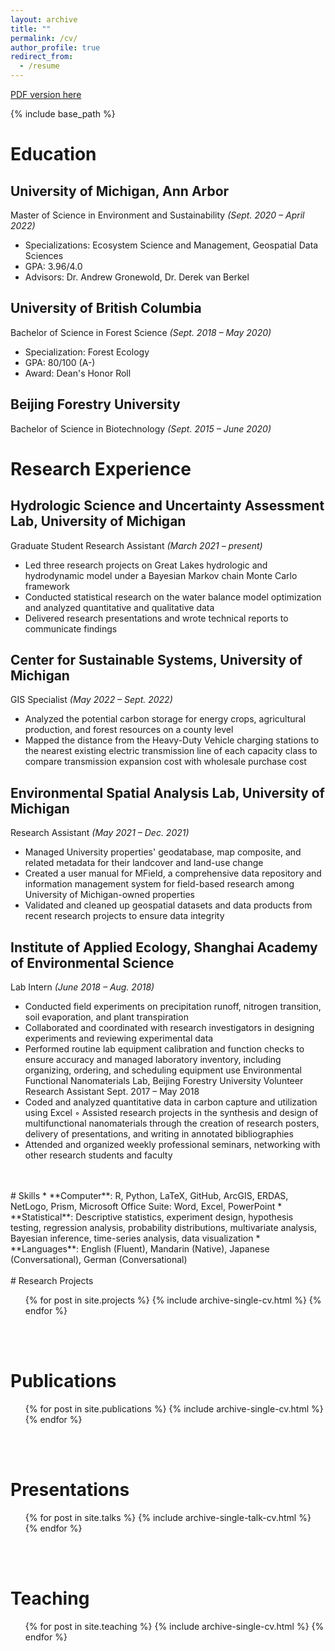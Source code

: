 ```yaml
---
layout: archive
title: ""
permalink: /cv/
author_profile: true
redirect_from:
  - /resume
---
```


[PDF version here](https://drive.google.com/file/d/17l12TRHzNG0s3C6_wzmxLb329VYmC3aG/view?usp=sharing)

{% include base_path %}

# Education

## University of Michigan, Ann Arbor
Master of Science in Environment and Sustainability *(Sept. 2020 – April 2022)*
- Specializations: Ecosystem Science and Management, Geospatial Data Sciences
- GPA: 3.96/4.0
- Advisors: Dr. Andrew Gronewold, Dr. Derek van Berkel

## University of British Columbia	
Bachelor of Science in Forest Science	*(Sept. 2018 – May 2020)*
- Specialization: Forest Ecology
- GPA: 80/100 (A-)
- Award: Dean's Honor Roll

## Beijing Forestry University	
Bachelor of Science in Biotechnology  *(Sept. 2015 – June 2020)*

# Research Experience 

## Hydrologic Science and Uncertainty Assessment Lab, University of Michigan
Graduate Student Research Assistant *(March 2021 – present)*
- Led three research projects on Great Lakes hydrologic and hydrodynamic model under a Bayesian Markov chain Monte Carlo framework
- Conducted statistical research on the water balance model optimization and analyzed quantitative and qualitative data 
- Delivered research presentations and wrote technical reports to communicate findings

## Center for Sustainable Systems, University of Michigan
GIS Specialist *(May 2022 – Sept. 2022)*
- Analyzed the potential carbon storage for energy crops, agricultural production, and forest resources on a county level
- Mapped the distance from the Heavy-Duty Vehicle charging stations to the nearest existing electric transmission line of each capacity class to compare transmission expansion cost with wholesale purchase cost


## Environmental Spatial Analysis Lab, University of Michigan
Research Assistant *(May 2021 – Dec. 2021)*
- Managed University properties' geodatabase, map composite, and related metadata for their landcover and land-use change
- Created a user manual for MField, a comprehensive data repository and information management system for field-based research among University of Michigan-owned properties 
- Validated and cleaned up geospatial datasets and data products from recent research projects to ensure data integrity

## Institute of Applied Ecology, Shanghai Academy of Environmental Science
Lab Intern *(June 2018 – Aug. 2018)*
- Conducted field experiments on precipitation runoff, nitrogen transition, soil evaporation, and plant transpiration 
- Collaborated and coordinated with research investigators in designing experiments and reviewing experimental data 
- Performed routine lab equipment calibration and function checks to ensure accuracy and managed laboratory inventory, including organizing, ordering, and scheduling equipment use
Environmental Functional Nanomaterials Lab, Beijing Forestry University
Volunteer Research Assistant	Sept. 2017 – May 2018
- Coded and analyzed quantitative data in carbon capture and utilization using Excel
◦ Assisted research projects in the synthesis and design of multifunctional nanomaterials through the creation of research posters, delivery of presentations, and writing in annotated bibliographies
- Attended and organized weekly professional seminars, networking with other research students and faculty
<br/>
<br/>
# Skills
* **Computer**: R, Python, LaTeX, GitHub, ArcGIS, ERDAS, NetLogo, Prism, Microsoft Office Suite: Word, Excel, PowerPoint
* **Statistical**: Descriptive statistics, experiment design, hypothesis testing, regression analysis, probability distributions, multivariate analysis, Bayesian inference, time-series analysis, data visualization
* **Languages**: English (Fluent), Mandarin (Native), Japanese (Conversational), German (Conversational)
<br/>
<br/>
# Research Projects 
  <ul>{% for post in site.projects %}
    {% include archive-single-cv.html %}
  {% endfor %}</ul>

<!-- ## Investigating uncertainty associated with the Great Lakes water balance using the Large Lake Statistical Water Balance Model 
- Worked alongside the US Army Corps of Engineers to improve upon the current and standard Bayesian model used to validate hydroclimate data over the Great Lakes
- Integrated the stage-fall-discharge equations and assimilated the latest water level data into the model, then compared and evaluated streamflow and other water balance parameter estimates -->

<!-- ## Improving the representation of groundwater in foundational Great Lakes hydrologic and hydrodynamic models and datasets
- Investigated the importance of groundwater representation in existing lake physics models with support from the US Geological Survey
- Modeled an integrated hydrologic Groundwater and Surface-water FLOW by coupling a land-surface hydrological Precipitation-Runoff Modeling System with the MODFLOW groundwater flow modeling platform
- Applied the FloPy Python package to post-process model results and observed differences in the predictions of baseflow and overall streamflow -->

<!-- ## Gelman site 1,4-dioxane groundwater contamination plume modeling and forecasting 
- Analyzed previous dioxane concentration and evaluated trends for 245 sampling wells in R
- Developed a groundwater contamination forecasting model within the Gelman plume concentration using an automated time-series machine learning package in Python
- Built a web-based interactive visualization application to allow quantification of dioxane contamination analytical data -->

<!-- ## Assessing uncertainty and impacts of climate change in historical estimates of the Great Lakes water balance
- Identified and analyzed currently available estimates of the monthly Great Lakes historical water balance from 1950 to 2020 and documented uncertainty in each water balance component
- Attributed water balance component changes to regional climate patterns and assessed the impact of climate change on future water budgets
- Prepared a summary report that is utilized as a scientific basis for the *“Cumulative Impact Assessment of Withdrawals, Consumptive Uses, and Diversions”* report and presented results to the Conference of Great Lakes and St. Lawrence Governors and Premiers -->
<br/>
<br/>

# Publications
  <ul>{% for post in site.publications %}
    {% include archive-single-cv.html %}
  {% endfor %}</ul>
<br/>
<br/>

# Presentations
  <ul>{% for post in site.talks %}
    {% include archive-single-talk-cv.html %}
  {% endfor %}</ul>
  
<br/>
<br/>

# Teaching
  <ul>{% for post in site.teaching %}
    {% include archive-single-cv.html %}
  {% endfor %}</ul>
  
<!-- Service and leadership
======
* Currently signed in to 43 different slack teams -->
